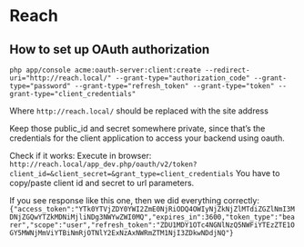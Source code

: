 Reach
========================


How to set up OAuth authorization
--------------
```php app/console acme:oauth-server:client:create --redirect-uri="http://reach.local/" --grant-type="authorization_code" --grant-type="password" --grant-type="refresh_token" --grant-type="token" --grant-type="client_credentials"```

Where ```http://reach.local/``` should be replaced with the site address

Keep those public_id and secret somewhere private, since that’s the credentials for the client application to access your backend using oauth.

Check if it works: 
    Execute in browser: ```http://reach.local/app_dev.php/oauth/v2/token?client_id=&client_secret=&grant_type=client_credentials``` You have to copy/paste client id and secret to url parameters. 
    
If you see response like this one, then we did everything correctly: ```{"access_token":"YTk0YTVjZDY0YWI2ZmE0NjRiODQ4OWIyNjZkNjZlMTdiZGZlNmI3MDNjZGQwYTZkMDNiMjliNDg3NWYwZWI0MQ","expires_in":3600,"token_type":"bearer","scope":"user","refresh_token":"ZDU1MDY1OTc4NGNlNzQ5NWFiYTEzZTE1OGY5MWNjMmViYTBiNmRjOTNlY2ExNzAxNWRmZTM1NjI3ZDkwNDdjNQ"}```
